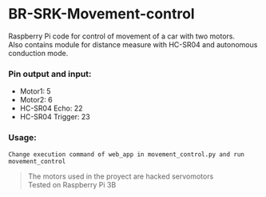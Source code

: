 # BR-SRK-Movement-control
Raspberry Pi code for control of movement of a car with two motors.  
Also contains module for distance measure with HC-SR04 and autonomous conduction mode.


### Pin output and input:
 - Motor1: 5
 - Motor2: 6
 - HC-SR04 Echo: 22
 - HC-SR04 Trigger: 23
 
### Usage: 
    Change execution command of web_app in movement_control.py and run movement_control


 >The motors used in the proyect are hacked servomotors  
 >Tested on Raspberry Pi 3B
 
